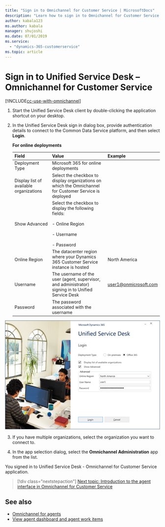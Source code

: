 ```yaml
---
title: "Sign in to Omnichannel for Customer Service | MicrosoftDocs"
description: "Learn how to sign in to Omnichannel for Customer Service through Unified Service Desk client application."
author: kabala123
ms.author: kabala
manager: shujoshi
ms.date: 07/01/2019
ms.service: 
  - "dynamics-365-customerservice"
ms.topic: article
---
```

# Sign in to Unified Service Desk – Omnichannel for Customer Service

[!INCLUDE[cc-use-with-omnichannel](../../../includes/cc-use-with-omnichannel.md)]

1. Start the Unified Service Desk client by double-clicking the application shortcut on your desktop.

2. In the Unified Service Desk sign in dialog box, provide authentication details to connect to the Common Data Service platform, and then select **Login**.

     **For online deployments**

     | Field | Value | Example |
     |-------|-------|---------|
     | Deployment Type  | Microsoft 365 for online deployments |  |
     | Display list of available organizations | Select the checkbox to display organizations on which the Omnichannel for Customer Service is deployed   |   |
     | Show Advanced | Select the checkbox to display the following fields: <br><br> - Online Region <br><br> - Username <br><br> - Password |                       |
     | Online Region | The datacenter region where your Dynamics 365 Customer Service instance is hosted | North America |
     | Username | The username of the user (agent, supervisor, and administrator) signing in to Unified Service Desk | user1@onmicrosoft.com |
     | Password | The password associated with the username |  |

 ![login to Omnichannel for Customer Service](../../media/oc-usd-login.png "Login to Omnichannel for Customer Service")  

3. If you have multiple organizations, select the organization you want to connect to.

4. In the app selection dialog, select the **Omnichannel Administration** app from the list.

You signed in to Unified Service Desk - Omnichannel for Customer Service application.

> [!div class="nextstepaction"]
> [Next topic: Introduction to the agent interface in Omnichannel for Customer Service](introduction-agent-interface.md)

## See also

- [Omnichannel for agents](omnichannel-agent.md)
- [View agent dashboard and agent work items](introduction-agent-dashboard.md)
